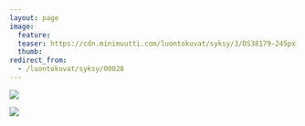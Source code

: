 ```yaml
---
layout: page
image:
  feature:
  teaser: https://cdn.minimuutti.com/luontokuvat/syksy/3/DS38179-245px.jpg
  thumb:
redirect_from:
  - /luontokuvat/syksy/00028
---
```


![](https://cdn.minimuutti.com/luontokuvat/syksy/3/DS38175-800px.jpg)

![](https://cdn.minimuutti.com/luontokuvat/syksy/3/DS38179-800px.jpg)
